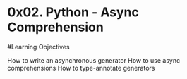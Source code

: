 # 0x02. Python - Async Comprehension

#Learning Objectives

How to write an asynchronous generator
How to use async comprehensions
How to type-annotate generators